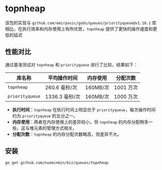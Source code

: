 # topnheap

该包的实现与 `github.com/emirpasic/gods/queues/priorityqueue@v1.18.1` 库相比，在执行效率和内存使用上有所优势，`topnheap` 提供了更快的操作速度和更低的延迟

## 性能对比

通过基准测试对 `topnheap` 和 `priorityqueue` 进行了比较，结果如下：

| 库名称               | 平均操作时间   | 内存使用        | 分配次数   |
|----------------------|----------------|-----------------|------------|
| `topnheap`           | 260.6 毫秒/次 | 160MB/次        | 1001 万次  |
| `priorityqueue`      | 1336.3 毫秒/次 | 160MB/次        | 1000 万次  |

- **执行时间**：`topnheap` 在执行时间上明显优于 `priorityqueue`，每次操作时间约为 `priorityqueue` 的五分之一。
- **内存使用**：两者在内存使用上的差异较小，但 `topnheap` 的内存分配稍多一些，这与堆元素的管理方式相关。
- **分配次数**：`topnheap` 的内存分配次数略高，但差异不大。

## 安装

```bash
go get github.com/nuominmin/biz/queues/topnheap
```

